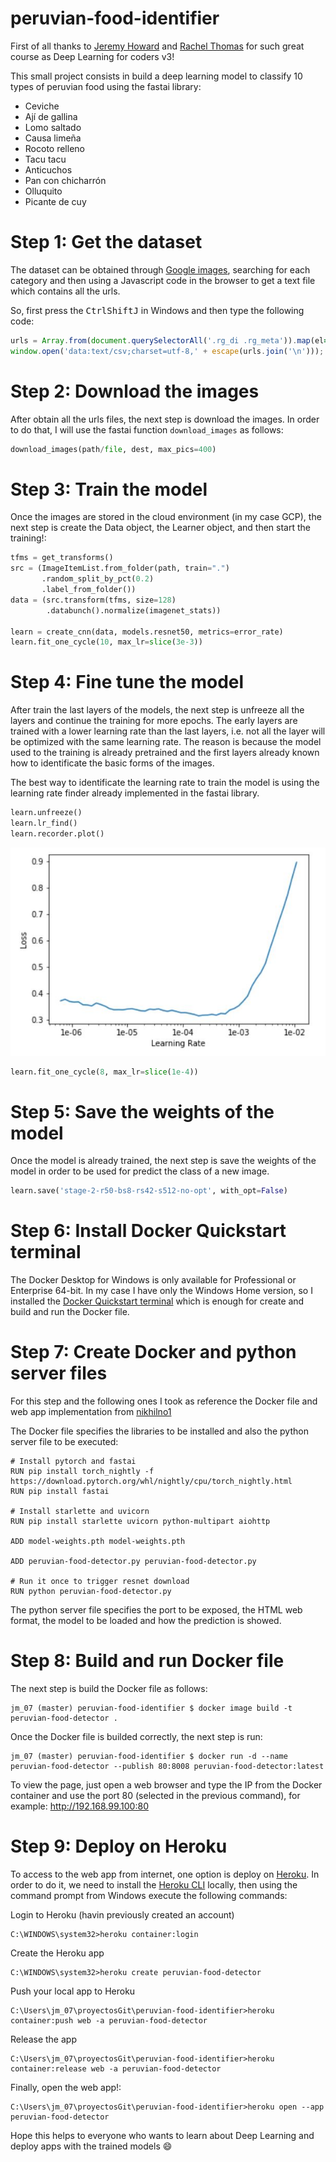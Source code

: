 # peruvian-food-identifier

First of all thanks to [Jeremy Howard](https://twitter.com/jeremyphoward) and [Rachel Thomas](https://twitter.com/math_rachel) for such great course as Deep Learning for coders v3!

This small project consists in build a deep learning model to classify 10 types of peruvian food using the fastai library:
* Ceviche
* Ají de gallina
* Lomo saltado
* Causa limeña
* Rocoto relleno
* Tacu tacu
* Anticuchos
* Pan con chicharrón
* Olluquito
* Picante de cuy

# Step 1: Get the dataset

The dataset can be obtained through [Google images](https://images.google.com/), searching for each category and then using a Javascript code in the browser to get a text file which contains all the urls. 

So, first press the <kbd>Ctrl</kbd><kbd>Shift</kbd><kbd>J</kbd> in Windows and then type the following code:
```javascript
urls = Array.from(document.querySelectorAll('.rg_di .rg_meta')).map(el=>JSON.parse(el.textContent).ou);
window.open('data:text/csv;charset=utf-8,' + escape(urls.join('\n')));
```

# Step 2: Download the images

After obtain all the urls files, the next step is download the images. In order to do that, I will use the fastai function `download_images` as follows: 
```python
download_images(path/file, dest, max_pics=400)
```

# Step 3: Train the model

Once the images are stored in the cloud environment (in my case GCP), the next step is create the Data object, the Learner object, and then start the training!:

```python
tfms = get_transforms()
src = (ImageItemList.from_folder(path, train=".")
       .random_split_by_pct(0.2)
       .label_from_folder())
data = (src.transform(tfms, size=128)
        .databunch().normalize(imagenet_stats))
        
learn = create_cnn(data, models.resnet50, metrics=error_rate)
learn.fit_one_cycle(10, max_lr=slice(3e-3))
```

# Step 4: Fine tune the model

After train the last layers of the models, the next step is unfreeze all the layers and continue the training for more epochs. The early layers are trained with a lower learning rate than the last layers, i.e. not all the layer will be optimized with the same learning rate. The reason is because the model used to the training is already pretrained and the first layers already known how to identificate the basic forms of the images.

The best way to identificate the learning rate to train the model is using the learning rate finder already implemented in the fastai library.
```python
learn.unfreeze()
learn.lr_find()
learn.recorder.plot()
```

![Learning rate finder](images/lr_finder.JPG)

```python
learn.fit_one_cycle(8, max_lr=slice(1e-4))
```

# Step 5: Save the weights of the model

Once the model is already trained, the next step is save the weights of the model in order to be used for predict the class of a new image.

```python
learn.save('stage-2-r50-bs8-rs42-s512-no-opt', with_opt=False)
```

# Step 6: Install Docker Quickstart terminal

The Docker Desktop for Windows is only available for Professional or Enterprise 64-bit. In my case I have only the Windows Home version, so I installed the [Docker Quickstart terminal](https://docs.docker.com/toolbox/toolbox_install_windows/) which is enough for create and build and run the Docker file.

# Step 7: Create Docker and python server files

For this step and the following ones I took as reference the Docker file and web app implementation from [nikhilno1](https://github.com/nikhilno1/healthy-or-not/blob/master/heroku-deploy.md)

The Docker file specifies the libraries to be installed and also the python server file to be executed:

```
# Install pytorch and fastai
RUN pip install torch_nightly -f https://download.pytorch.org/whl/nightly/cpu/torch_nightly.html
RUN pip install fastai

# Install starlette and uvicorn
RUN pip install starlette uvicorn python-multipart aiohttp

ADD model-weights.pth model-weights.pth

ADD peruvian-food-detector.py peruvian-food-detector.py

# Run it once to trigger resnet download
RUN python peruvian-food-detector.py
```

The python server file specifies the port to be exposed, the HTML web format, the model to be loaded and how the prediction is showed.

# Step 8: Build and run Docker file

The next step is build the Docker file as follows:
```
jm_07 (master) peruvian-food-identifier $ docker image build -t peruvian-food-detector .
```
Once the Docker file is builded correctly, the next step is run:
```
jm_07 (master) peruvian-food-identifier $ docker run -d --name peruvian-food-detector --publish 80:8008 peruvian-food-detector:latest
```
To view the page, just open a web browser and type the IP from the Docker container and use the port 80 (selected in the previous command), for example: http://192.168.99.100:80

# Step 9: Deploy on Heroku

To access to the web app from internet, one option is deploy on [Heroku](https://dashboard.heroku.com).
In order to do it, we need to install the [Heroku CLI](https://devcenter.heroku.com/articles/heroku-cli) locally, then using the command prompt from Windows execute the following commands:

Login to Heroku (havin previously created an account)
```
C:\WINDOWS\system32>heroku container:login
```
Create the Heroku app
```
C:\WINDOWS\system32>heroku create peruvian-food-detector
```
Push your local app to Heroku
```
C:\Users\jm_07\proyectosGit\peruvian-food-identifier>heroku container:push web -a peruvian-food-detector
```
Release the app
```
C:\Users\jm_07\proyectosGit\peruvian-food-identifier>heroku container:release web -a peruvian-food-detector
```
Finally, open the web app!:
```
C:\Users\jm_07\proyectosGit\peruvian-food-identifier>heroku open --app peruvian-food-detector
```

Hope this helps to everyone who wants to learn about Deep Learning and deploy apps with the trained models :smile:
